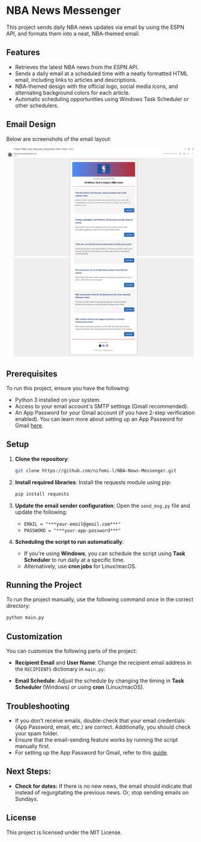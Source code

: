 # NBA News Messenger

This project sends daily NBA news updates via email by using the ESPN API, and formats them into a neat, NBA-themed email.

## Features

- Retrieves the latest NBA news from the ESPN API.
- Sends a daily email at a scheduled time with a neatly formatted HTML email, including links to articles and descriptions.
- NBA-themed design with the official logo, social media icons, and alternating background colors for each article.
- Automatic scheduling opportunities using Windows Task Scheduler or other schedulers.

## Email Design

Below are screenshots of the email layout:

![NBA News Email - Top](Screenshots/SS%231.png)
![NBA News Email - Bottom](Screenshots/SS%232.png)

## Prerequisites

To run this project, ensure you have the following:

- Python 3 installed on your system.
- Access to your email account's SMTP settings (Gmail recommended).
- An App Password for your Gmail account (if you have 2-step verification enabled). You can learn more about setting up an App Password for Gmail [here](https://support.google.com/accounts/answer/185833).

## Setup

1. **Clone the repository**:
   ```bash
   git clone https://github.com/nifemi-l/NBA-News-Messenger.git
   ```

2. **Install required libraries**:
   Install the requests module using pip:
   ```bash
   pip install requests
   ```

3. **Update the email sender configuration**:
   Open the `send_msg.py` file and update the following:
   - `EMAIL = "***your-email@gmail.com***"`
   - `PASSWORD = "***your-app-password***"`

4. **Scheduling the script to run automatically**:
   - If you're using **Windows**, you can schedule the script using **Task Scheduler** to run daily at a specific time. 
   - Alternatively, use **cron jobs** for Linux/macOS.

## Running the Project

To run the project manually, use the following command once in the correct directory:
```bash
python main.py
```

## Customization

You can customize the following parts of the project:

- **Recipient Email** and  **User Name**: Change the recipient email address in the `RECIPIENTS` dictionary in `main.py`:

- **Email Schedule**: Adjust the schedule by changing the timing in **Task Scheduler** (Windows) or using **cron** (Linux/macOS).

## Troubleshooting

- If you don't receive emails, double-check that your email credentials (App Password, email, etc.) are correct. Additionally, you should check your spam folder. 
- Ensure that the email-sending feature works by running the script manually first. 
- For setting up the App Password for Gmail, refer to this [guide](https://support.google.com/accounts/answer/185833).

## Next Steps: 

- **Check for dates:** If there is no new news, the email should indicate that instead of regurgitating the previous news. Or, stop sending emails on Sundays.

## License

This project is licensed under the MIT License.
